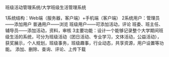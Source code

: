 班级活动管理系统/大学班级生活管理系统

1系统结构：Web端（服务器，客户端）+手机端（客户端）
2系统用户：管理员——添加用户
                       普通用户——浏览
		                              班级用户——可添加活动，评论
					                             班委、班主任、辅导员——添加活动，资料，审核
								     3主要功能：设计一个能够记录整个大学期间班级生活的系统，可分为班级活动（团日活动、专业学习，文体活动，公益活动），获奖展示，个人规划，班级事务，班级趣事，行业动态，共享资源，用户设置等功能。
								     添加、删除、查询、评论、上传下载

